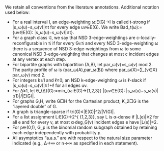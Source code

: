 We retain all conventions from the literature annotations. Additional notation used below:
- For a real interval I, an edge-weighting ω:E(G)→I is called t-strong if |s_ω(u)−s_ω(v)|≥t for every edge uv∈E(G). We write Bad_t(ω):={uv∈E(G): |s_ω(u)−s_ω(v)|≤t}.
- For a graph class 𝒢, we say that NSD 3-edge-weightings are c-locally-reconfigurable in 𝒢 if for every G∈𝒢 and every NSD 3-edge-weighting ω there is a sequence of NSD 3-edge-weightings from ω to some canonical NSD 3-edge-weighting that changes at most c incident edges at any vertex at each step.
- For bipartite graphs with bipartition (A,B), let par_ω(v)=s_ω(v) mod 2. The parity profile of ω is (par_ω(A),par_ω(B)) where par_ω(X)=∑_{v∈X} par_ω(v) mod 2.
- For integers k≥1 and ℓ≥0, an NSD k-edge-weighting ω is ℓ-slack if |s_ω(u)−s_ω(v)|≥1+ℓ for all edges uv.
- For Δ≥1, let θ_{Δ}(G):=min_{ω:E(G)→{1,2,3}} |{uv∈E(G): |s_ω(u)−s_ω(v)|≤1}|/|E(G)|.
- For graphs G,H, write G□H for the Cartesian product; K_2□G is the “layered double” of G.
- A graph is triangle-sparse if tri(G)≤|E(G)|^2/|V(G)|.
- For a list assignment L:E(G)→2^{
{1,2,3}}, say L is α-dense if |L(e)|≥2 for all e and for every v, at most α·deg_G(v) incident edges e have |L(e)|=2.
- For p∈(0,1), G_p is the binomial random subgraph obtained by retaining each edge independently with probability p.
- All asymptotics “a.a.s.” are with respect to the natural size parameter indicated (e.g., Δ→∞ or n→∞ as specified in each statement).
